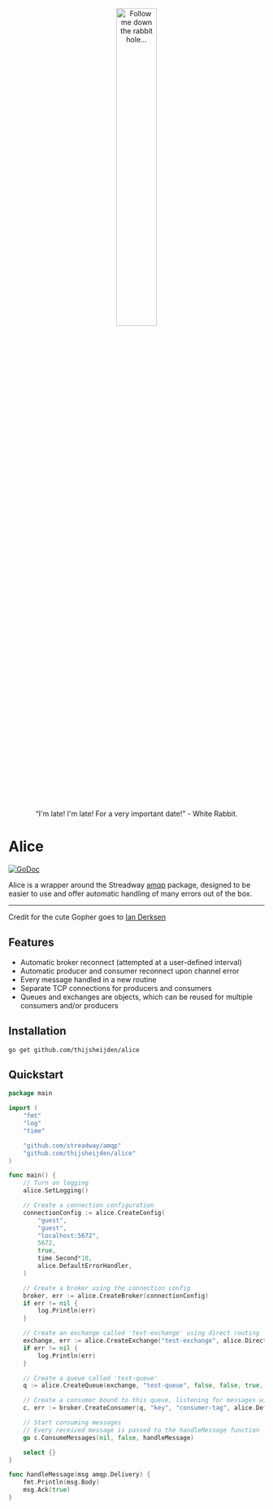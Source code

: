 <p align="center">
  <a href="https://it_me-ian.artstation.com/"></a><img width="40%" src="images/down_the_rabbit_hole.png" alt="Follow me down the rabbit hole...">
</p>
<p align="center">
  “I'm late! I'm late! For a very important date!" - White Rabbit.
</p>

# Alice
[![GoDoc](https://pkg.go.dev/badge/github.com/thijsheijden/alice?utm_source=godoc)](https://pkg.go.dev/github.com/thijsheijden/alice#section-documentation)

Alice is a wrapper around the Streadway <a href="">amqp</a> package, designed to be easier to use and offer automatic handling of many errors out of the box.

<hr>
Credit for the cute Gopher goes to <a href="https://it_me-ian.artstation.com/">Ian Derksen</a>

## Features
- Automatic broker reconnect (attempted at a user-defined interval)
- Automatic producer and consumer reconnect upon channel error
- Every message handled in a new routine
- Separate TCP connections for producers and consumers
- Queues and exchanges are objects, which can be reused for multiple consumers and/or producers

## Installation
```shell
go get github.com/thijsheijden/alice
```

## Quickstart
```go
package main

import (
	"fmt"
	"log"
	"time"

	"github.com/streadway/amqp"
	"github.com/thijsheijden/alice"
)

func main() {
	// Turn on logging
	alice.SetLogging()

	// Create a connection configuration
	connectionConfig := alice.CreateConfig(
		"guest",
		"guest",
		"localhost:5672",
		5672,
		true,
		time.Second*10,
		alice.DefaultErrorHandler,
	)

	// Create a broker using the connection config
	broker, err := alice.CreateBroker(connectionConfig)
	if err != nil {
		log.Println(err)
	}

	// Create an exchange called 'test-exchange' using direct routing
	exchange, err := alice.CreateExchange("test-exchange", alice.Direct, false, true, false, false, nil)
	if err != nil {
		log.Println(err)
	}

	// Create a queue called 'test-queue'
	q := alice.CreateQueue(exchange, "test-queue", false, false, true, false, nil)

	// Create a consumer bound to this queue, listening for messages with routing key 'key'
	c, err := broker.CreateConsumer(q, "key", "consumer-tag", alice.DefaultConsumerErrorHandler)

	// Start consuming messages
	// Every received message is passed to the handleMessage function
	go c.ConsumeMessages(nil, false, handleMessage)

	select {}
}

func handleMessage(msg amqp.Delivery) {
	fmt.Println(msg.Body)
	msg.Ack(true)
}
```
